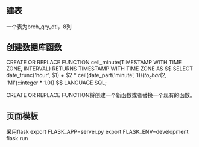 建表
---
一个表为brch_qry_dtl，8列

创建数据库函数
------------
CREATE OR REPLACE FUNCTION ceil_minute(TIMESTAMP WITH TIME ZONE, INTERVAL)
RETURNS TIMESTAMP WITH TIME ZONE AS $$
  SELECT date_trunc('hour', $1) + $2 * ceil(date_part('minute', $1) / (to_char($2, 'MI')::integer * 1.0))
$$ LANGUAGE SQL;

CREATE OR REPLACE FUNCTION将创建一个新函数或者替换一个现有的函数。

页面模板
-------
采用flask
export FLASK_APP=server.py
export FLASK_ENV=development
flask run